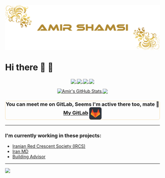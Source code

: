 <p align='center'>
   <a href="#">
      <img align="center" src="header.png"  width="1000px" />
   </a>
</p>

# Hi there 🤍 👋

<p align='center'>
   <a href="https://linkedin.com/in/ItsAmirShamsi">
      <img align="center" src="https://img.shields.io/badge/Linkedin-%230077B5.svg"  />
   </a>
   <a href="https://instagram.com/astro_emir">
      <img align="center" src="https://img.shields.io/badge/Instagram-%D14836.svg"  />
   </a>
   <a href="mailto:AmirShamsi.github@gmail.com">
      <img align="center" src="https://img.shields.io/badge/Gmail-D14836"  />
   </a>
   <a href="https://https://gitlab.com/Amir-Shamsi">
      <img align="center" src="https://img.shields.io/badge/Gitlab-%230077B5.svg"  />
   </a>
</p>

<p align='center'>
   <a href="#">
    <img align="center" src="https://github-readme-stats.vercel.app/api?username=Amir-Shamsi&show_icons=true&line_height=27&count_private=true1&theme=great-gatsby" height=204.8              alt="Amir's GitHub Stats" />
   </a>
   <a href="#">
    <img align="center" src="https://github-readme-stats.vercel.app/api/top-langs/?username=amir-shamsi&layout=compact&theme=great-gatsby&langs_count=8" height=204.8 />
   </a>
   <p>
      <h3 align='center' style='border-radius: 6px;border: solid 0.5px wheat;'>You can meet me on GitLab, Seems I'm active there too, mate 🙂 <a href="https://gitlab.com/Amir-Shamsi">My GitLab</a> <a href="https://gitlab.com/Amir-Shamsi"><img align="center" alt="Amir Shamsi's gitlab" width="40px"                       src="https://raw.githubusercontent.com/edent/SuperTinyIcons/099dc12b59179d07d534069bc8551718f786d91a/images/svg/gitlab.svg" />
         </a>
      </h3>
  </p>
</p>
<hr size="" width="" color=""></hr>

### I'm currently working in these projects:
* [Iranian Red Crescent Society (IRCS)](https://edu.khadem.ir/)
* [Iran MD](https://iranmd.ir/)
* [Building Advisor](https://buildingadvisor.ir/en/)

<hr size="" width="" color=""></hr>

![](https://camo.githubusercontent.com/17b3045ab15afb1c24c65e857e16015a2364c87ce14277e2ef13df47bd22b43a/68747470733a2f2f61637469766974792d67726170682e6865726f6b756170702e636f6d2f67726170683f757365726e616d653d616d69722d7368616d7369267468656d653d7265646963616c)
